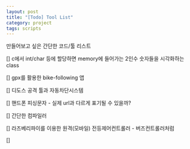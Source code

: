 ```yaml
---
layout: post
title: "[Todo] Tool List"
category: project
tags: scripts
---
```


만들어보고 싶은 간단한 코드/툴 리스트
<!--more-->

[] c에서 int/char 등에 할당하면 memory에 들어가는 2인수 숫자들을 시각화하는 class

[] gpx를 활용한 bike-following 앱

[] 디도스 공격 툴과 자동차단시스템

[] 핸드폰 피싱문자 - 실제 url과 다르게 표기될 수 있을까?

[] 간단한 컴파일러

[] 라즈베리파이를 이용한 원격(모바일) 전등제어컨트롤러 - 버즈컨트롤러처럼

[]